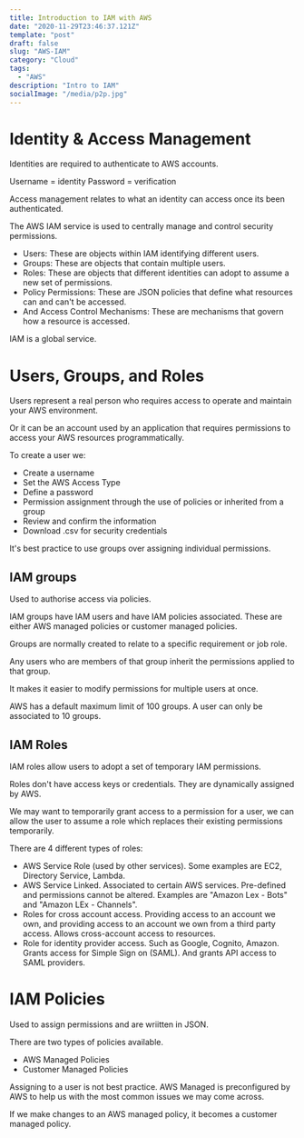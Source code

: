 ```yaml
---
title: Introduction to IAM with AWS
date: "2020-11-29T23:46:37.121Z"
template: "post"
draft: false
slug: "AWS-IAM"
category: "Cloud"
tags:
  - "AWS"
description: "Intro to IAM"
socialImage: "/media/p2p.jpg"
---
```


# Identity & Access Management
Identities are required to authenticate to AWS accounts. 

Username = identity
Password = verification

Access management relates to what an identity can access once its been authenticated.

The AWS IAM service is used to centrally manage and control security permissions.

- Users: These are objects within IAM identifying different users.
- Groups: These are objects that contain multiple users.
- Roles: These are objects that different identities can adopt to assume a new set of permissions.
- Policy Permissions: These are JSON policies that define what resources can and can't be accessed.
- And Access Control Mechanisms: These are mechanisms that govern how a resource is accessed.

IAM is a global service.

# Users, Groups, and Roles
Users represent a real person who requires access to operate and maintain your AWS environment.

Or it can be an account used by an application that requires permissions to access your AWS resources programmatically.

To create a user we:
* Create a username
* Set the AWS Access Type
* Define a password
* Permission assignment through the use of policies or inherited from a group
* Review and confirm the information
* Download .csv for security credentials

It's best practice to use groups over assigning individual permissions.

## IAM groups
Used to authorise access via policies.

IAM groups have IAM users and have IAM policies associated. These are either AWS managed policies or customer managed policies.

Groups are normally created to relate to a specific requirement or job role.

Any users who are members of that group inherit the permissions applied to that group.

It makes it easier to modify permissions for multiple users at once. 

AWS has a default maximum limit of 100 groups. A user can only be associated to 10 groups.

## IAM Roles
IAM roles allow users to adopt a set of temporary IAM permissions.

Roles don't have access keys or credentials. They are dynamically assigned by AWS.

We may want to temporarily grant access to a permission for a user, we can allow the user to assume a role which replaces their existing permissions temporarily.

There are 4 different types of roles:
* AWS Service Role (used by other services). Some examples are EC2, Directory Service, Lambda.
* AWS Service Linked. Associated to certain AWS services. Pre-defined and permissions cannot be altered. Examples are "Amazon Lex - Bots" and "Amazon LEx - Channels".
* Roles for cross account access. Providing access to an account we own, and providing access to an account we own from a third party access. Allows cross-account access to resources.
* Role for identity provider access. Such as Google, Cognito, Amazon. Grants access for Simple Sign on (SAML). And grants API access to SAML providers.

# IAM Policies
Used to assign permissions and are wriitten in JSON.

There are two types of policies available.

* AWS Managed Policies
* Customer Managed Policies 

Assigning to a user is not best practice. AWS Managed is preconfigured by AWS to help us with the most common issues we may come across. 

If we make changes to an AWS managed policy, it becomes a customer managed policy.